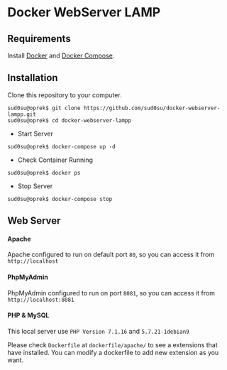 # Docker WebServer LAMP

## Requirements

Install [Docker](https://docs.docker.com/engine/installation) and [Docker Compose](https://docs.docker.com/compose/install).

## Installation

Clone this repository to your computer.

```console
sud0su@oprek$ git clone https://github.com/sud0su/docker-webserver-lampp.git
sud0su@oprek$ cd docker-webserver-lampp
```

- Start Server

```console
sud0su@oprek$ docker-compose up -d
```

- Check Container Running

```console
sud0su@oprek$ docker ps
```

- Stop Server

```console
sud0su@oprek$ docker-compose stop
```

## Web Server

#### Apache

Apache configured to run on default port `80`, so you can access it from `http://localhost`

#### PhpMyAdmin

PhpMyAdmin configured to run on port `8081`, so you can access it from `http://localhost:8081`

#### PHP & MySQL

This local server use `PHP Version 7.1.16` and `5.7.21-1debian9`

Please check `Dockerfile` at `dockerfile/apache/` to see a extensions that have installed. You can modify a dockerfile to add new extension as you want.